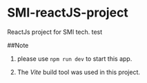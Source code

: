 # SMI-reactJS-project
ReactJs project for SMI tech. test

##Note

1. please use `npm run dev` to start this app.

2. The _Vite_ build tool was used in this project.
